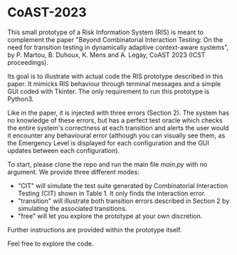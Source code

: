 # CoAST-2023
This small prototype of a Risk Information System (RIS) is meant to complement the paper "Beyond Combinatorial Interaction Testing: On the need for transition testing in dynamically adaptive context-aware systems", by P. Martou, B. Duhoux, K. Mens and A. Legay, CoAST 2023 (ICST proceedings).

Its goal is to illustrate with actual code the RIS prototype described in this paper. It mimicks RIS behaviour through terminal messages and a simple GUI coded with Tkinter. The only requirement to run this prototype is Python3.

Like in the paper, it is injected with three errors (Section 2). The system has no knowledge of these errors, but has a perfect test oracle which checks the entire system's correctness at each transition and alerts the user would it encounter any behavioural error (although you can visually see them, as the Emergency Level is displayed for each configuration and the GUI updates between each configuration).

To start, please clone the repo and run the main file _main.py_ with no argument. We provide three different modes:
- "CIT" will simulate the test suite generated by Combinatorial Interaction Testing (CIT) shown in Table 1. It only finds the interaction error.
- "transition" will illustrate both transition errors described in Section 2 by simulating the associated transitions.
- "free" will let you explore the prototype at your own discretion.

Further instructions are provided within the prototype itself.

Feel free to explore the code.
